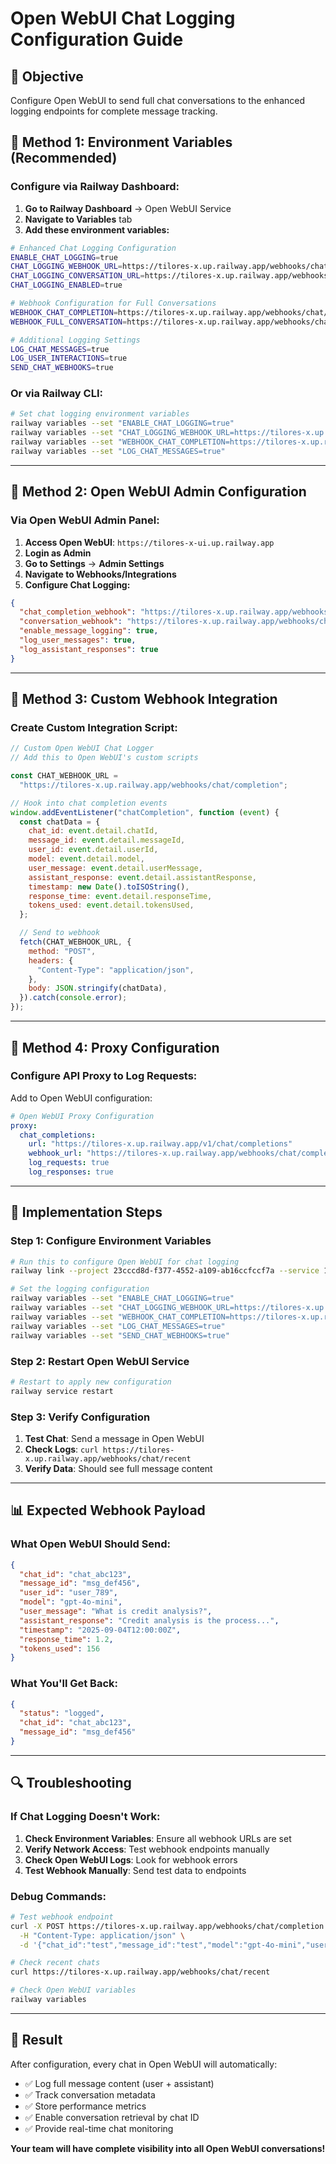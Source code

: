 # Open WebUI Chat Logging Configuration Guide

## 🎯 Objective

Configure Open WebUI to send full chat conversations to the enhanced logging endpoints for complete message tracking.

## 🔧 Method 1: Environment Variables (Recommended)

### **Configure via Railway Dashboard:**

1. **Go to Railway Dashboard** → Open WebUI Service
2. **Navigate to Variables** tab
3. **Add these environment variables:**

```bash
# Enhanced Chat Logging Configuration
ENABLE_CHAT_LOGGING=true
CHAT_LOGGING_WEBHOOK_URL=https://tilores-x.up.railway.app/webhooks/chat/completion
CHAT_LOGGING_CONVERSATION_URL=https://tilores-x.up.railway.app/webhooks/chat/conversation
CHAT_LOGGING_ENABLED=true

# Webhook Configuration for Full Conversations
WEBHOOK_CHAT_COMPLETION=https://tilores-x.up.railway.app/webhooks/chat/completion
WEBHOOK_FULL_CONVERSATION=https://tilores-x.up.railway.app/webhooks/chat/conversation

# Additional Logging Settings
LOG_CHAT_MESSAGES=true
LOG_USER_INTERACTIONS=true
SEND_CHAT_WEBHOOKS=true
```

### **Or via Railway CLI:**

```bash
# Set chat logging environment variables
railway variables --set "ENABLE_CHAT_LOGGING=true"
railway variables --set "CHAT_LOGGING_WEBHOOK_URL=https://tilores-x.up.railway.app/webhooks/chat/completion"
railway variables --set "WEBHOOK_CHAT_COMPLETION=https://tilores-x.up.railway.app/webhooks/chat/completion"
railway variables --set "LOG_CHAT_MESSAGES=true"
```

---

## 🔧 Method 2: Open WebUI Admin Configuration

### **Via Open WebUI Admin Panel:**

1. **Access Open WebUI**: `https://tilores-x-ui.up.railway.app`
2. **Login as Admin**
3. **Go to Settings** → **Admin Settings**
4. **Navigate to Webhooks/Integrations**
5. **Configure Chat Logging:**

```json
{
  "chat_completion_webhook": "https://tilores-x.up.railway.app/webhooks/chat/completion",
  "conversation_webhook": "https://tilores-x.up.railway.app/webhooks/chat/conversation",
  "enable_message_logging": true,
  "log_user_messages": true,
  "log_assistant_responses": true
}
```

---

## 🔧 Method 3: Custom Webhook Integration

### **Create Custom Integration Script:**

```javascript
// Custom Open WebUI Chat Logger
// Add this to Open WebUI's custom scripts

const CHAT_WEBHOOK_URL =
  "https://tilores-x.up.railway.app/webhooks/chat/completion";

// Hook into chat completion events
window.addEventListener("chatCompletion", function (event) {
  const chatData = {
    chat_id: event.detail.chatId,
    message_id: event.detail.messageId,
    user_id: event.detail.userId,
    model: event.detail.model,
    user_message: event.detail.userMessage,
    assistant_response: event.detail.assistantResponse,
    timestamp: new Date().toISOString(),
    response_time: event.detail.responseTime,
    tokens_used: event.detail.tokensUsed,
  };

  // Send to webhook
  fetch(CHAT_WEBHOOK_URL, {
    method: "POST",
    headers: {
      "Content-Type": "application/json",
    },
    body: JSON.stringify(chatData),
  }).catch(console.error);
});
```

---

## 🔧 Method 4: Proxy Configuration

### **Configure API Proxy to Log Requests:**

Add to Open WebUI configuration:

```yaml
# Open WebUI Proxy Configuration
proxy:
  chat_completions:
    url: "https://tilores-x.up.railway.app/v1/chat/completions"
    webhook_url: "https://tilores-x.up.railway.app/webhooks/chat/completion"
    log_requests: true
    log_responses: true
```

---

## 🚀 Implementation Steps

### **Step 1: Configure Environment Variables**

```bash
# Run this to configure Open WebUI for chat logging
railway link --project 23cccd8d-f377-4552-a109-ab16ccfccf7a --service 104fad39-5d09-4389-92b6-95d8818456fd

# Set the logging configuration
railway variables --set "ENABLE_CHAT_LOGGING=true"
railway variables --set "CHAT_LOGGING_WEBHOOK_URL=https://tilores-x.up.railway.app/webhooks/chat/completion"
railway variables --set "WEBHOOK_CHAT_COMPLETION=https://tilores-x.up.railway.app/webhooks/chat/completion"
railway variables --set "LOG_CHAT_MESSAGES=true"
railway variables --set "SEND_CHAT_WEBHOOKS=true"
```

### **Step 2: Restart Open WebUI Service**

```bash
# Restart to apply new configuration
railway service restart
```

### **Step 3: Verify Configuration**

1. **Test Chat**: Send a message in Open WebUI
2. **Check Logs**: `curl https://tilores-x.up.railway.app/webhooks/chat/recent`
3. **Verify Data**: Should see full message content

---

## 📊 Expected Webhook Payload

### **What Open WebUI Should Send:**

```json
{
  "chat_id": "chat_abc123",
  "message_id": "msg_def456",
  "user_id": "user_789",
  "model": "gpt-4o-mini",
  "user_message": "What is credit analysis?",
  "assistant_response": "Credit analysis is the process...",
  "timestamp": "2025-09-04T12:00:00Z",
  "response_time": 1.2,
  "tokens_used": 156
}
```

### **What You'll Get Back:**

```json
{
  "status": "logged",
  "chat_id": "chat_abc123",
  "message_id": "msg_def456"
}
```

---

## 🔍 Troubleshooting

### **If Chat Logging Doesn't Work:**

1. **Check Environment Variables**: Ensure all webhook URLs are set
2. **Verify Network Access**: Test webhook endpoints manually
3. **Check Open WebUI Logs**: Look for webhook errors
4. **Test Webhook Manually**: Send test data to endpoints

### **Debug Commands:**

```bash
# Test webhook endpoint
curl -X POST https://tilores-x.up.railway.app/webhooks/chat/completion \
  -H "Content-Type: application/json" \
  -d '{"chat_id":"test","message_id":"test","model":"gpt-4o-mini","user_message":"test","assistant_response":"test","timestamp":"2025-09-04T12:00:00Z"}'

# Check recent chats
curl https://tilores-x.up.railway.app/webhooks/chat/recent

# Check Open WebUI variables
railway variables
```

---

## 🎯 Result

After configuration, every chat in Open WebUI will automatically:

- ✅ Log full message content (user + assistant)
- ✅ Track conversation metadata
- ✅ Store performance metrics
- ✅ Enable conversation retrieval by chat ID
- ✅ Provide real-time chat monitoring

**Your team will have complete visibility into all Open WebUI conversations!**
